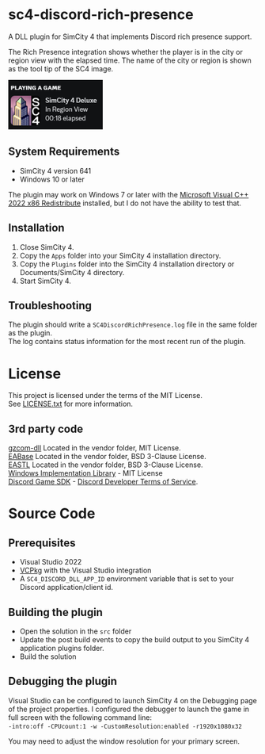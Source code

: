 # sc4-discord-rich-presence

A DLL plugin for SimCity 4 that implements Discord rich presence support.

The Rich Presence integration shows whether the player is in the city or region view with the elapsed time.
The name of the city or region is shown as the tool tip of the SC4 image.

![RichPresence preview](images/RichPresence.png)

## System Requirements

* SimCity 4 version 641
* Windows 10 or later

The plugin may work on Windows 7 or later with the [Microsoft Visual C++ 2022 x86 Redistribute](https://aka.ms/vs/17/release/vc_redist.x86.exe) installed, but I do not have the ability to test that.

## Installation

1. Close SimCity 4.
2. Copy the `Apps` folder into your SimCity 4 installation directory.
3. Copy the `Plugins` folder into the SimCity 4 installation directory or Documents/SimCity 4 directory.
4. Start SimCity 4.

## Troubleshooting

The plugin should write a `SC4DiscordRichPresence.log` file in the same folder as the plugin.    
The log contains status information for the most recent run of the plugin.

# License

This project is licensed under the terms of the MIT License.    
See [LICENSE.txt](LICENSE.txt) for more information.

## 3rd party code

[gzcom-dll](https://github.com/nsgomez/gzcom-dll/tree/master) Located in the vendor folder, MIT License.    
[EABase](https://github.com/electronicarts/EABase) Located in the vendor folder, BSD 3-Clause License.    
[EASTL](https://github.com/electronicarts/EASTL) Located in the vendor folder, BSD 3-Clause License.    
[Windows Implementation Library](https://github.com/microsoft/wil) - MIT License    
[Discord Game SDK](https://discord.com/developers/docs/game-sdk/sdk-starter-guide) - [Discord Developer Terms of Service](https://discord.com/developers/docs/legal).    

# Source Code

## Prerequisites

* Visual Studio 2022
* [VCPkg](https://github.com/microsoft/vcpkg) with the Visual Studio integration
* A `SC4_DISCORD_DLL_APP_ID` environment variable that is set to your Discord application/client id.

## Building the plugin

* Open the solution in the `src` folder
* Update the post build events to copy the build output to you SimCity 4 application plugins folder.
* Build the solution

## Debugging the plugin

Visual Studio can be configured to launch SimCity 4 on the Debugging page of the project properties.
I configured the debugger to launch the game in full screen with the following command line:    
`-intro:off -CPUcount:1 -w -CustomResolution:enabled -r1920x1080x32`

You may need to adjust the window resolution for your primary screen.
